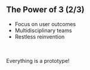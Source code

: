 ##  The Power of 3 (2/3)

- Focus on user outcomes
- Multidisciplinary teams
- Restless reinvention

<br /><br />
Everything is a prototype!
